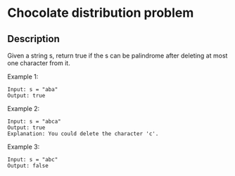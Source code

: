 # Chocolate distribution problem 

## Description

Given a string s, return true if the s can be palindrome after deleting at most one character from it.
 
Example 1:


```
Input: s = "aba"
Output: true
```

Example 2:

```
Input: s = "abca"
Output: true
Explanation: You could delete the character 'c'.
```

Example 3:

```
Input: s = "abc"
Output: false
```

<!-- # ![Alt](https://assets.leetcode.com/uploads/2021/03/27/perectrec1-plane.jpg) -->